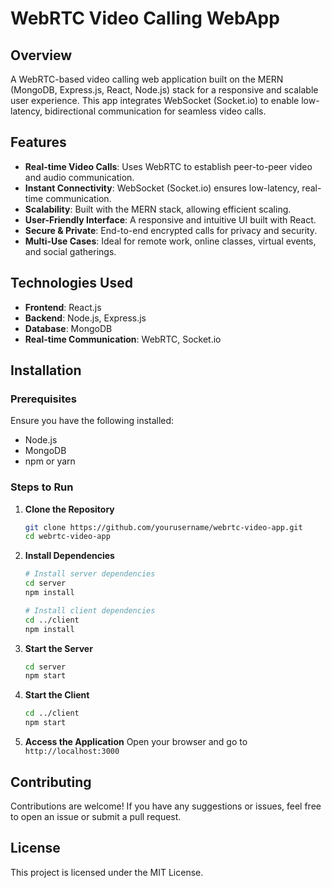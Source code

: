 # WebRTC Video Calling WebApp

## Overview
A WebRTC-based video calling web application built on the MERN (MongoDB, Express.js, React, Node.js) stack for a responsive and scalable user experience. This app integrates WebSocket (Socket.io) to enable low-latency, bidirectional communication for seamless video calls.

## Features
- **Real-time Video Calls**: Uses WebRTC to establish peer-to-peer video and audio communication.
- **Instant Connectivity**: WebSocket (Socket.io) ensures low-latency, real-time communication.
- **Scalability**: Built with the MERN stack, allowing efficient scaling.
- **User-Friendly Interface**: A responsive and intuitive UI built with React.
- **Secure & Private**: End-to-end encrypted calls for privacy and security.
- **Multi-Use Cases**: Ideal for remote work, online classes, virtual events, and social gatherings.

## Technologies Used
- **Frontend**: React.js
- **Backend**: Node.js, Express.js
- **Database**: MongoDB
- **Real-time Communication**: WebRTC, Socket.io

## Installation

### Prerequisites
Ensure you have the following installed:
- Node.js
- MongoDB
- npm or yarn

### Steps to Run
1. **Clone the Repository**
   ```sh
   git clone https://github.com/yourusername/webrtc-video-app.git
   cd webrtc-video-app
   ```

2. **Install Dependencies**
   ```sh
   # Install server dependencies
   cd server
   npm install
   
   # Install client dependencies
   cd ../client
   npm install
   ```

3. **Start the Server**
   ```sh
   cd server
   npm start
   ```

4. **Start the Client**
   ```sh
   cd ../client
   npm start
   ```

5. **Access the Application**
   Open your browser and go to `http://localhost:3000`

## Contributing
Contributions are welcome! If you have any suggestions or issues, feel free to open an issue or submit a pull request.

## License
This project is licensed under the MIT License.
